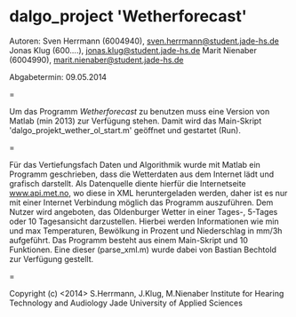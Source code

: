 ﻿dalgo_project 'Wetherforecast'
=
Autoren: 
Sven Herrmann (6004940), sven.herrmann@student.jade-hs.de
Jonas Klug (600....), jonas.klug@student.jade-hs.de
Marit Nienaber (6004990),  marit.nienaber@student.jade-hs.de

Abgabetermin: 09.05.2014

=

Um das Programm *Wetherforecast* zu benutzen muss eine Version von Matlab (min 2013) zur Verfügung stehen. Damit wird das
Main-Skript 'dalgo_projekt_wether_ol_start.m' geöffnet und gestartet (Run).

=

Für das Vertiefungsfach Daten und Algorithmik wurde mit Matlab ein Programm geschrieben, dass die Wetterdaten aus dem 
Internet lädt und grafisch darstellt. Als Datenquelle diente hierfür die Internetseite www.api.met.no, wo diese in XML
heruntergeladen werden, daher ist es nur mit einer Internet Verbindung möglich das Programm auszuführen. Dem Nutzer wird 
angeboten, das Oldenburger Wetter in einer Tages-, 5-Tages oder 10 Tagesansicht darzustellen. Hierbei werden Informationen
wie min und max Temperaturen, Bewölkung in Prozent und Niederschlag in mm/3h aufgeführt. Das Programm besteht aus einem 
Main-Skript und 10 Funktionen. Eine dieser (parse_xml.m) wurde dabei von Bastian Bechtold zur Verfügung gestellt. 

=


Copyright (c) <2014> S.Herrmann, J.Klug, M.Nienaber
Institute for Hearing Technology and Audiology
Jade University of Applied Sciences
